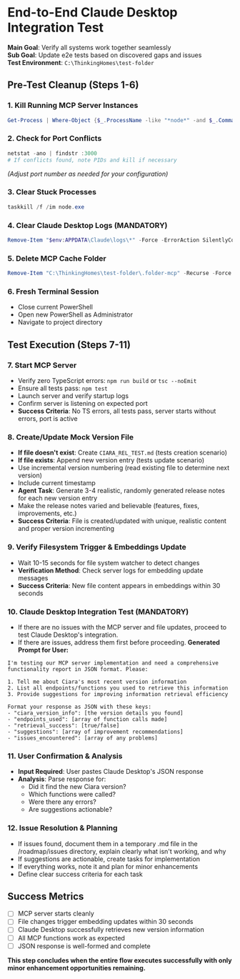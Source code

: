 # End-to-End Claude Desktop Integration Test

**Main Goal**: Verify all systems work together seamlessly  
**Sub Goal**: Update e2e tests based on discovered gaps and issues  
**Test Environment**: `C:\ThinkingHomes\test-folder`

## Pre-Test Cleanup (Steps 1-6)

### 1. Kill Running MCP Server Instances
```powershell
Get-Process | Where-Object {$_.ProcessName -like "*node*" -and $_.CommandLine -like "*mcp*"} | Stop-Process -Force
```

### 2. Check for Port Conflicts
```powershell
netstat -ano | findstr :3000
# If conflicts found, note PIDs and kill if necessary
```
*(Adjust port number as needed for your configuration)*

### 3. Clear Stuck Processes
```powershell
taskkill /f /im node.exe
```

### 4. Clear Claude Desktop Logs (MANDATORY)
```powershell
Remove-Item "$env:APPDATA\Claude\logs\*" -Force -ErrorAction SilentlyContinue
```

### 5. Delete MCP Cache Folder
```powershell
Remove-Item "C:\ThinkingHomes\test-folder\.folder-mcp" -Recurse -Force -ErrorAction SilentlyContinue
```

### 6. Fresh Terminal Session
- Close current PowerShell
- Open new PowerShell as Administrator
- Navigate to project directory

## Test Execution (Steps 7-11)

### 7. Start MCP Server
- Verify zero TypeScript errors: `npm run build` or `tsc --noEmit`
- Ensure all tests pass: `npm test`
- Launch server and verify startup logs
- Confirm server is listening on expected port
- **Success Criteria**: No TS errors, all tests pass, server starts without errors, port is active

### 8. Create/Update Mock Version File
- **If file doesn't exist**: Create `CIARA_REL_TEST.md` (tests creation scenario)
- **If file exists**: Append new version entry (tests update scenario)
- Use incremental version numbering (read existing file to determine next version)
- Include current timestamp
- **Agent Task**: Generate 3-4 realistic, randomly generated release notes for each new version entry
- Make the release notes varied and believable (features, fixes, improvements, etc.)
- **Success Criteria**: File is created/updated with unique, realistic content and proper version incrementing

### 9. Verify Filesystem Trigger & Embeddings Update
- Wait 10-15 seconds for file system watcher to detect changes
- **Verification Method**: Check server logs for embedding update messages
- **Success Criteria**: New file content appears in embeddings within 30 seconds

### 10. Claude Desktop Integration Test (MANDATORY)
- If there are no issues with the MCP server and file updates, proceed to test Claude Desktop's integration.
- If there are issues, address them first before proceeding.
**Generated Prompt for User:**
```
I'm testing our MCP server implementation and need a comprehensive functionality report in JSON format. Please:

1. Tell me about Ciara's most recent version information
2. List all endpoints/functions you used to retrieve this information  
3. Provide suggestions for improving information retrieval efficiency

Format your response as JSON with these keys:
- "ciara_version_info": [the version details you found]
- "endpoints_used": [array of function calls made]
- "retrieval_success": [true/false]
- "suggestions": [array of improvement recommendations]
- "issues_encountered": [array of any problems]
```

### 11. User Confirmation & Analysis
- **Input Required**: User pastes Claude Desktop's JSON response
- **Analysis**: Parse response for:
  - Did it find the new Ciara version?
  - Which functions were called?
  - Were there any errors?
  - Are suggestions actionable?

### 12. Issue Resolution & Planning
- If issues found, document them in a temporary .md file in the /roadmap/issues directory, explain clearly what isn't working, and why
- If suggestions are actionable, create tasks for implementation
- If everything works, note it and plan for minor enhancements
- Define clear success criteria for each task

## Success Metrics
- [ ] MCP server starts cleanly
- [ ] File changes trigger embedding updates within 30 seconds  
- [ ] Claude Desktop successfully retrieves new version information
- [ ] All MCP functions work as expected
- [ ] JSON response is well-formed and complete

**This step concludes when the entire flow executes successfully with only minor enhancement opportunities remaining.**
